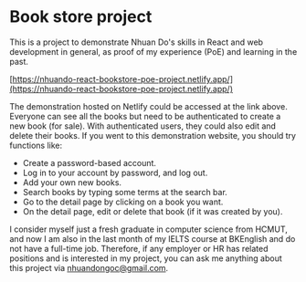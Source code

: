 # Book store project
This is a project to demonstrate Nhuan Do's skills in React and web development in general, as proof of my experience (PoE) and learning in the past.

[https://nhuando-react-bookstore-poe-project.netlify.app/](https://nhuando-react-bookstore-poe-project.netlify.app/)

The demonstration hosted on Netlify could be accessed at the link above. Everyone can see all the books but need to be authenticated to create a new book (for sale). With authenticated users, they could also edit and delete their books. If you went to this demonstration website, you should try functions like:
  - Create a password-based account.
  - Log in to your account by password, and log out.
  - Add your own new books.
  - Search books by typing some terms at the search bar.
  - Go to the detail page by clicking on a book you want.
  - On the detail page, edit or delete that book (if it was created by you).

I consider myself just a fresh graduate in computer science from HCMUT, and now I am also in the last month of my IELTS course at BKEnglish and do not have a full-time job. Therefore, if any employer or HR has related positions and is interested in my project, you can ask me anything about this project via [nhuandongoc@gmail.com](mailto:nhuandongoc@gmail.com).
